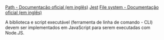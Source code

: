 [Path - Documentação oficial (em inglês)](https://nodejs.org/api/path.html)
[Jest](https://jestjs.io/)
[File system - Documentação oficial (em inglês)](https://nodejs.org/api/fs.html)

A biblioteca e script executável (ferramenta de linha de comando - CLI) devem
ser implementados em JavaScript para serem executadas com Node.JS.
